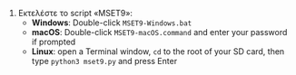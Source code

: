 1. Εκτελέστε το script «MSET9»:
   - **Windows**: Double-click `MSET9-Windows.bat`
   - **macOS**: Double-click `MSET9-macOS.command` and enter your password if prompted
   - **Linux**: open a Terminal window, `cd` to the root of your SD card, then type `python3 mset9.py` and press Enter
